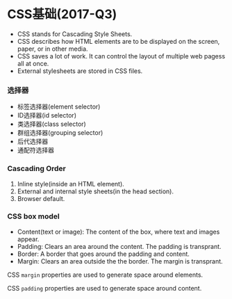 # CSS基础(2017-Q3)

- CSS stands for Cascading Style Sheets.
- CSS describes how HTML elements are to be displayed on the screen, paper, or in other media.
- CSS saves a lot of work. It can control the layout of multiple web pagess all at once.
- External stylesheets are stored in CSS files.

### 选择器

- 标签选择器(element selector)
- ID选择器(id selector)
- 类选择器(class selector)
- 群组选择器(grouping selector)
- 后代选择器
- 通配符选择器

### Cascading Order

1. Inline style(inside an HTML element).
2. External and internal style sheets(in the head section).
3. Browser default.

### CSS box model

- Content(text or image): The content of the box, where text and images appear.
- Padding: Clears an area around the content. The padding  is transprant.
- Border: A border that goes around the padding and content.
- Margin: Clears an area outside the the border. The margin is transprant.

CSS `margin` properties are used to generate space around elements.

CSS `padding` properties are used to generate space around content.
